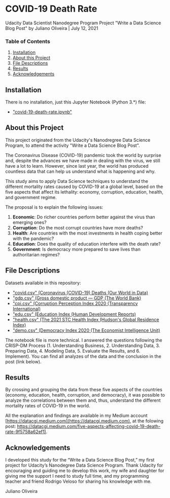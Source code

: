 COVID-19 Death Rate
===================

Udacity Data Scientist Nanodegree Program
Project "Write a Data Science Blog Post"
by Juliano Oliveira | July 12, 2021

### Table of Contents

1. [Installation](#installation)
2. [About this Project](#motivation)
3. [File Descriptions](#files)
4. [Results](#results)
5. [Acknowledgements](#acknowledgements)

## Installation <a name="installation"></a>

There is no installation, just this Jupyter Notebook (Python 3.*) file:

- ["covid-19-death-rate.ipynb"](https://github.com/datacgi/covid-19-death-rate/blob/main/covid-19-death-rate.ipynb)

## About this Project<a name="motivation"></a>

This project originated from the Udacity's Nanodregree Data Science Program, to attend the activity "Write a Data Science Blog Post".

The Coronavirus Disease (COVID-19) pandemic took the world by surprise and, despite the advances we have made in dealing with the virus, we still have a lot to learn. However, since last year, the world has produced countless data that can help us understand what is happening and why.

This study aims to apply Data Science techniques to understand the different mortality rates caused by COVID-19 at a global level, based on the five aspects that affect its lethality: economy, corruption, education, health, and government regime.

The proposal is to explain the following issues:

1. <b>Economic</b>: Do richer countries perform better against the virus than emerging ones?
2. <b>Corruption</b>: Do the most corrupt countries have more deaths?
3. <b>Health</b>: Are countries with the most investments in health coping better with the pandemic?
4. <b>Education</b>: Does the quality of education interfere with the death rate?
5. <b>Government</b>: Is democracy more prepared to save lives than authoritarian regimes?

## File Descriptions <a name="files"></a>

Datasets available in this repository:

- ["covid.csv" (Coronavirus (COVID-19) Deaths (Our World in Data)](https://ourworldindata.org/covid-deaths/)
- ["gdp.csv" (Gross domestic product — GDP (The World Bank)](https://data.worldbank.org/indicator/NY.GDP.MKTP.CD)
- ["cpi.csv" (Corruption Perception Index 2020 (Transparency International)](https://www.transparency.org/en/cpi/2020/index/bra)
- ["edu.csv" (Education Index (Human Development Reports)](http://hdr.undp.org/en/indicators/103706)
- ["health.csv" (The 2021 STC Health Index (Hudson's Global Residence Index)](https://globalresidenceindex.com/hnwi-index/health-index/)
- ["demo.csv" (Democracy Index 2020 (The Economist Intelligence Unit)](https://www.eiu.com/n/campaigns/democracy-index-2020/)

The notebook file is more technical. I answered the questions following the CRISP-DM Process (1. Understanding Business, 2. Understanding Data, 3. Preparing Data, 4. Modeling Data, 5. Evaluate the Results, and 6. Implement). You can find all analyzes of the data and the conclusion in the post (link below).  

## Results<a name="results"></a>

By crossing and grouping the data from these five aspects of the countries (economy, education, health, corruption, and democracy), it was possible to analyze the correlations between them and, thus, understand the different mortality rates of COVID-19 in the world.

All the explanation and findings are available in my Medium account [https://datacgi.medium.com](https://datacgi.medium.com), at the folowing post:
[https://datacgi.medium.com/five-aspects-affecting-covid-19-death-rate-9f5758a62ef1)](https://datacgi.medium.com/five-aspects-affecting-covid-19-death-rate-9f5758a62ef1).

## Acknowledgements<a name="acknowledgements"></a>

I developed this study for the “Write a Data Science Blog Post,” my first project for Udacity’s Nanodegree Data Science Program. Thank Udacity for encouraging and guiding me to develop this work, my wife and daughter for giving me the support I need to study full time, and my programming teacher and friend Rodrigo Veloso for sharing his knowledge with me.

Juliano Oliveira
